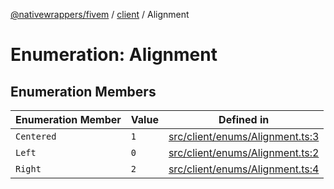 [@nativewrappers/fivem](../../README.md) / [client](../README.md) / Alignment

# Enumeration: Alignment

## Enumeration Members

| Enumeration Member | Value | Defined in |
| ------ | ------ | ------ |
| `Centered` | `1` | [src/client/enums/Alignment.ts:3](https://github.com/nativewrappers/fivem/blob/76a4f0a0bbabe839eed05afc2b892d754096c3d3/src/client/enums/Alignment.ts#L3) |
| `Left` | `0` | [src/client/enums/Alignment.ts:2](https://github.com/nativewrappers/fivem/blob/76a4f0a0bbabe839eed05afc2b892d754096c3d3/src/client/enums/Alignment.ts#L2) |
| `Right` | `2` | [src/client/enums/Alignment.ts:4](https://github.com/nativewrappers/fivem/blob/76a4f0a0bbabe839eed05afc2b892d754096c3d3/src/client/enums/Alignment.ts#L4) |
